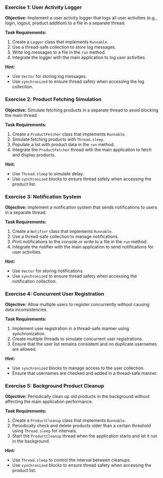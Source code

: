 
### Exercise 1: User Activity Logger

**Objective:**
Implement a user activity logger that logs all user activities (e.g., login, logout, product addition) to a file in a separate thread.

**Task Requirements:**
1. Create a `Logger` class that implements `Runnable`.
2. Use a thread-safe collection to store log messages.
3. Write log messages to a file in the `run` method.
4. Integrate the logger with the main application to log user activities.

**Hint:**
- Use `Vector` for storing log messages.
- Use `synchronized` to ensure thread safety when accessing the log collection.

### Exercise 2: Product Fetching Simulation

**Objective:**
Simulate fetching products in a separate thread to avoid blocking the main thread.

**Task Requirements:**
1. Create a `ProductFetcher` class that implements `Runnable`.
2. Simulate fetching products with `Thread.sleep`.
3. Populate a list with product data in the `run` method.
4. Integrate the `ProductFetcher` thread with the main application to fetch and display products.

**Hint:**
- Use `Thread.sleep` to simulate delay.
- Use `synchronized` blocks to ensure thread safety when accessing the product list.

### Exercise 3: Notification System

**Objective:**
Implement a notification system that sends notifications to users in a separate thread.

**Task Requirements:**
1. Create a `Notifier` class that implements `Runnable`.
2. Use a thread-safe collection to manage notifications.
3. Print notifications to the console or write to a file in the `run` method.
4. Integrate the notifier with the main application to send notifications for user activities.

**Hint:**
- Use `Vector` for storing notifications.
- Use `synchronized` to ensure thread safety when accessing the notification collection.

### Exercise 4: Concurrent User Registration

**Objective:**
Allow multiple users to register concurrently without causing data inconsistencies.

**Task Requirements:**
1. Implement user registration in a thread-safe manner using synchronization.
2. Create multiple threads to simulate concurrent user registrations.
3. Ensure that the user list remains consistent and no duplicate usernames are allowed.

**Hint:**
- Use `synchronized` blocks to manage access to the user collection.
- Ensure that usernames are checked and added in a thread-safe manner.

### Exercise 5: Background Product Cleanup

**Objective:**
Periodically clean up old products in the background without affecting the main application performance.

**Task Requirements:**
1. Create a `ProductCleanup` class that implements `Runnable`.
2. Periodically check and delete products older than a certain threshold using `Thread.sleep` for intervals.
3. Start the `ProductCleanup` thread when the application starts and let it run in the background.

**Hint:**
- Use `Thread.sleep` to control the interval between cleanups.
- Use `synchronized` blocks to ensure thread safety when accessing the product list.
